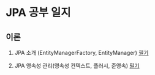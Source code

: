 # JPA 공부 일지



## 이론

1. JPA 소개 (EntityManagerFactory, EntityManager) [필기](https://ash-tiger95.tistory.com/44?category=475220)

2. JPA 영속성 관리(영속성 컨텍스트, 플러시, 준영속) [필기](https://ash-tiger95.tistory.com/45?category=475220)

